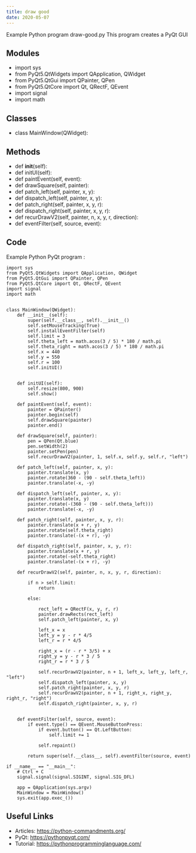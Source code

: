 ```yaml
---
title: draw good
date: 2020-05-07
---
```

Example Python program draw-good.py
This program creates a PyQt GUI

## Modules

* import sys
* from PyQt5.QtWidgets import QApplication, QWidget
* from PyQt5.QtGui import QPainter, QPen
* from PyQt5.QtCore import Qt, QRectF, QEvent
* import signal
* import math

## Classes

* class MainWindow(QWidget):

## Methods

* def __init__(self):
* def initUI(self):
* def paintEvent(self, event):
* def drawSquare(self, painter):
* def patch_left(self, painter, x, y):
* def dispatch_left(self, painter, x, y):
* def patch_right(self, painter, x, y, r):
* def dispatch_right(self, painter, x, y, r):
* def recurDrawV2(self, painter, n, x, y, r, direction):
* def eventFilter(self, source, event):

## Code

Example Python PyQt program :

    import sys
    from PyQt5.QtWidgets import QApplication, QWidget
    from PyQt5.QtGui import QPainter, QPen
    from PyQt5.QtCore import Qt, QRectF, QEvent
    import signal
    import math
    
    
    class MainWindow(QWidget):
        def __init__(self):
            super(self.__class__, self).__init__()
            self.setMouseTracking(True)
            self.installEventFilter(self)
            self.limit = 3
            self.theta_left = math.acos(3 / 5) * 180 / math.pi
            self.theta_right = math.acos(3 / 5) * 180 / math.pi
            self.x = 440
            self.y = 550
            self.r = 100
            self.initUI()
    
    
        def initUI(self):
            self.resize(800, 900)
            self.show()
    
        def paintEvent(self, event):
            painter = QPainter()
            painter.begin(self)
            self.drawSquare(painter)
            painter.end()
    
        def drawSquare(self, painter):
            pen = QPen(Qt.blue)
            pen.setWidth(2)
            painter.setPen(pen)
            self.recurDrawV2(painter, 1, self.x, self.y, self.r, "left")
    
        def patch_left(self, painter, x, y):
            painter.translate(x, y)
            painter.rotate(360 - (90 - self.theta_left))
            painter.translate(-x, -y)
    
        def dispatch_left(self, painter, x, y):
            painter.translate(x, y)
            painter.rotate(-(360 - (90 - self.theta_left)))
            painter.translate(-x, -y)
    
        def patch_right(self, painter, x, y, r):
            painter.translate(x + r, y)
            painter.rotate(self.theta_right)
            painter.translate(-(x + r), -y)
    
        def dispatch_right(self, painter, x, y, r):
            painter.translate(x + r, y)
            painter.rotate(-self.theta_right)
            painter.translate(-(x + r), -y)
    
        def recurDrawV2(self, painter, n, x, y, r, direction):
    
            if n > self.limit:
                return
    
            else:
            
                rect_left = QRectF(x, y, r, r)
                painter.drawRects(rect_left)
                self.patch_left(painter, x, y)
                
                left_x = x
                left_y = y - r * 4/5
                left_r = r * 4/5
    
                right_x = (r - r * 3/5) + x
                right_y = y - r * 3 / 5
                right_r = r * 3 / 5
    
                self.recurDrawV2(painter, n + 1, left_x, left_y, left_r, "left")
                self.dispatch_left(painter, x, y)
                self.patch_right(painter, x, y, r)
                self.recurDrawV2(painter, n + 1, right_x, right_y, right_r, "right")
                self.dispatch_right(painter, x, y, r)
    
    
        def eventFilter(self, source, event):
            if event.type() == QEvent.MouseButtonPress:
                if event.button() == Qt.LeftButton:
                    self.limit += 1
            
                self.repaint()
    
            return super(self.__class__, self).eventFilter(source, event)
    
    if __name__ == "__main__":
        # Ctrl + C
        signal.signal(signal.SIGINT, signal.SIG_DFL)
    
        app = QApplication(sys.argv)
        MainWindow = MainWindow()
        sys.exit(app.exec_())
    

## Useful Links

- Articles: https://python-commandments.org/
- PyQt: https://pythonpyqt.com/
- Tutorial: https://pythonprogramminglanguage.com/
